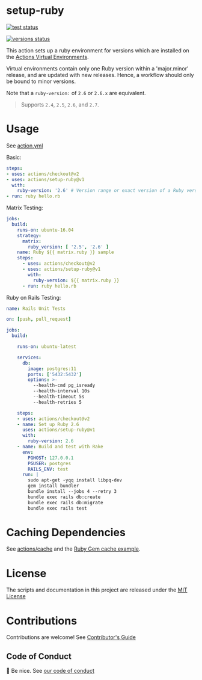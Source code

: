 # setup-ruby

<p align="left">
  <a href="https://github.com/actions/setup-ruby/actions"><img alt="test status" src="https://github.com/actions/setup-ruby/workflows/build-test/badge.svg"></a>

  <a href="https://github.com/actions/setup-ruby/actions"><img alt="versions status" src="https://github.com/actions/setup-ruby/workflows/ruby-versions/badge.svg"></a>  
</p>

This action sets up a ruby environment for versions which are installed on the [Actions Virtual Environments](https://github.com/actions/virtual-environments).

Virtual environments contain only one Ruby version within a 'major.minor' release, and are updated with new releases.  Hence, a workflow should only be bound to minor versions.

Note that a `ruby-version:` of `2.6` or `2.6.x` are equivalent.

> Supports `2.4`, `2.5`, `2.6`, and `2.7`.

# Usage

See [action.yml](action.yml)

Basic:
```yaml
steps:
- uses: actions/checkout@v2
- uses: actions/setup-ruby@v1
  with:
    ruby-version: '2.6' # Version range or exact version of a Ruby version to use, using semvers version range syntax.
- run: ruby hello.rb
```

Matrix Testing:
```yaml
jobs:
  build:
    runs-on: ubuntu-16.04
    strategy:
      matrix:
        ruby_version: [ '2.5', '2.6' ]
    name: Ruby ${{ matrix.ruby }} sample
    steps:
      - uses: actions/checkout@v2
      - uses: actions/setup-ruby@v1
        with:
          ruby-version: ${{ matrix.ruby }}
      - run: ruby hello.rb
```

Ruby on Rails Testing:
```yaml
name: Rails Unit Tests

on: [push, pull_request]

jobs:
  build:

    runs-on: ubuntu-latest

    services:
      db:
        image: postgres:11
        ports: ['5432:5432']
        options: >-
          --health-cmd pg_isready
          --health-interval 10s
          --health-timeout 5s
          --health-retries 5

    steps:
    - uses: actions/checkout@v2
    - name: Set up Ruby 2.6
      uses: actions/setup-ruby@v1
      with:
        ruby-version: 2.6
    - name: Build and test with Rake
      env:
        PGHOST: 127.0.0.1
        PGUSER: postgres
        RAILS_ENV: test
      run: |
        sudo apt-get -yqq install libpq-dev
        gem install bundler
        bundle install --jobs 4 --retry 3
        bundle exec rails db:create
        bundle exec rails db:migrate
        bundle exec rails test
```

# Caching Dependencies

See [actions/cache](https://github.com/actions/cache) and the [Ruby Gem cache example](https://github.com/actions/cache/blob/master/examples.md#ruby---gem).

# License

The scripts and documentation in this project are released under the [MIT License](LICENSE)

# Contributions

Contributions are welcome!  See [Contributor's Guide](docs/contributors.md)

## Code of Conduct

:wave: Be nice.  See [our code of conduct](CONDUCT)
